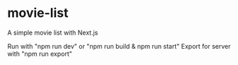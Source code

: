 # movie-list
A simple movie list with Next.js

Run with "npm run dev" or "npm run build & npm run start"
Export for server with "npm run export"